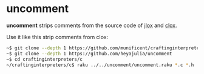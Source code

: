 # uncomment

**uncomment** strips comments from the source code of [jlox][] and [clox][].

Use it like this strip comments from clox:

```bash
~$ git clone --depth 1 https://github.com/munificent/craftinginterpreters
~$ git clone --depth 1 https://github.com/heyajulia/uncomment
~$ cd craftinginterpreters/c
~/craftinginterpreters/c$ raku ../../uncomment/uncomment.raku *.c *.h
```

[jlox]:
  https://github.com/munificent/craftinginterpreters/tree/master/java/com/craftinginterpreters
[clox]: https://github.com/munificent/craftinginterpreters/tree/master/c
